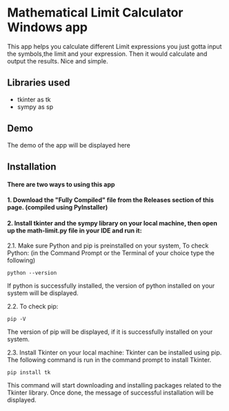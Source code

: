 
# Mathematical Limit Calculator Windows app

This app helps you calculate different Limit expressions you just gotta input the symbols,the limit and your expression. Then it would calculate and output the results. Nice and simple.


## Libraries used

 - tkinter as tk
 - sympy as sp


## Demo

The demo of the app will be displayed here


## Installation

#### There are two ways to using this app
#### 1. Download the "Fully Compiled" file from the Releases section of this page. (compiled using PyInstaller)

#### 2. Install tkinter and the sympy library on your local machine, then open up the math-limit.py file in your IDE and run it:

2.1. Make sure Python and pip is preinstalled on your system,
To check Python: (in the Command Prompt or the Terminal of your choice type the following)
```
python --version
```
If python is successfully installed, the version of python installed on your system will be displayed.

2.2. To check pip:
```
pip -V
```
The version of pip will be displayed, if it is successfully installed on your system.

2.3. Install Tkinter on your local machine:
Tkinter can be installed using pip. The following command is run in the command prompt to install Tkinter.
```
pip install tk
```
This command will start downloading and installing packages related to the Tkinter library. Once done, the message of successful installation will be displayed.


